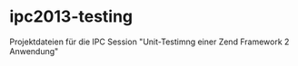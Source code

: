 ipc2013-testing
===============

Projektdateien für die IPC Session "Unit-Testimng einer Zend Framework 2 Anwendung"
